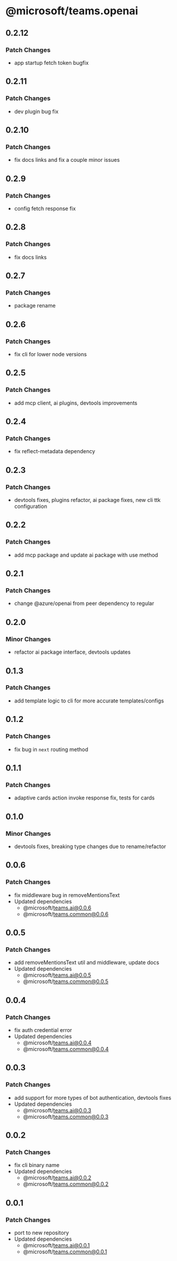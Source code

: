 # @microsoft/teams.openai

## 0.2.12

### Patch Changes

-   app startup fetch token bugfix

## 0.2.11

### Patch Changes

-   dev plugin bug fix

## 0.2.10

### Patch Changes

-   fix docs links and fix a couple minor issues

## 0.2.9

### Patch Changes

-   config fetch response fix

## 0.2.8

### Patch Changes

-   fix docs links

## 0.2.7

### Patch Changes

-   package rename

## 0.2.6

### Patch Changes

-   fix cli for lower node versions

## 0.2.5

### Patch Changes

-   add mcp client, ai plugins, devtools improvements

## 0.2.4

### Patch Changes

-   fix reflect-metadata dependency

## 0.2.3

### Patch Changes

-   devtools fixes, plugins refactor, ai package fixes, new cli ttk configuration

## 0.2.2

### Patch Changes

-   add mcp package and update ai package with use method

## 0.2.1

### Patch Changes

-   change @azure/openai from peer dependency to regular

## 0.2.0

### Minor Changes

-   refactor ai package interface, devtools updates

## 0.1.3

### Patch Changes

-   add template logic to cli for more accurate templates/configs

## 0.1.2

### Patch Changes

-   fix bug in `next` routing method

## 0.1.1

### Patch Changes

-   adaptive cards action invoke response fix, tests for cards

## 0.1.0

### Minor Changes

-   devtools fixes, breaking type changes due to rename/refactor

## 0.0.6

### Patch Changes

-   fix middleware bug in removeMentionsText
-   Updated dependencies
    -   @microsoft/teams.ai@0.0.6
    -   @microsoft/teams.common@0.0.6

## 0.0.5

### Patch Changes

-   add removeMentionsText util and middleware, update docs
-   Updated dependencies
    -   @microsoft/teams.ai@0.0.5
    -   @microsoft/teams.common@0.0.5

## 0.0.4

### Patch Changes

-   fix auth credential error
-   Updated dependencies
    -   @microsoft/teams.ai@0.0.4
    -   @microsoft/teams.common@0.0.4

## 0.0.3

### Patch Changes

-   add support for more types of bot authentication, devtools fixes
-   Updated dependencies
    -   @microsoft/teams.ai@0.0.3
    -   @microsoft/teams.common@0.0.3

## 0.0.2

### Patch Changes

-   fix cli binary name
-   Updated dependencies
    -   @microsoft/teams.ai@0.0.2
    -   @microsoft/teams.common@0.0.2

## 0.0.1

### Patch Changes

-   port to new repository
-   Updated dependencies
    -   @microsoft/teams.ai@0.0.1
    -   @microsoft/teams.common@0.0.1
